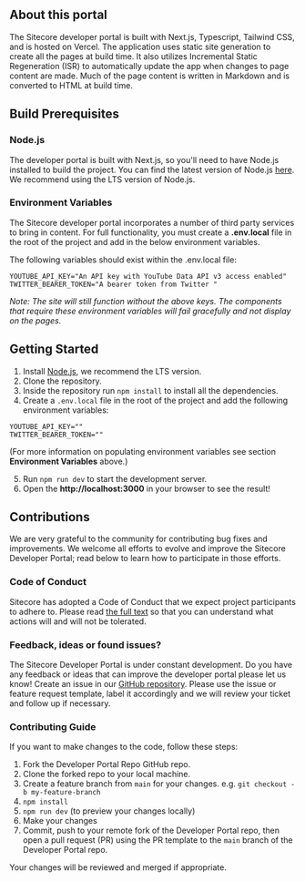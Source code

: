 ## About this portal
The Sitecore developer portal is built with Next.js, Typescript, Tailwind CSS, and is hosted on Vercel. The application uses static site generation to create all the pages at build time. It also utilizes Incremental Static Regeneration (ISR) to automatically update the app when changes to page content are made. Much of the page content is written in Markdown and is converted to HTML at build time.

## Build Prerequisites

### Node.js

The developer portal is built with Next.js, so you'll need to have Node.js installed to build the project. You can find the latest version of Node.js [here](https://nodejs.org/en/). We recommend using the LTS version of Node.js.

### Environment Variables
The Sitecore developer portal incorporates a number of third party services to bring in content. For full functionality, you must create a **.env.local** file in the root of the project and add in the below environment variables. 

The following variables should exist within the .env.local file: 

```
YOUTUBE_API_KEY="An API key with YouTube Data API v3 access enabled"
TWITTER_BEARER_TOKEN="A bearer token from Twitter "
```

*Note: The site will still function without the above keys. The components that require these environment variables will fail gracefully and not display on the pages.*

## Getting Started
1. Install [Node.js](htts://nodejs.org/en/), we recommend the LTS version.
2. Clone the repository.
3. Inside the repository run `npm install` to install all the dependencies.
4. Create a `.env.local` file in the root of the project and add the following environment variables:
```
YOUTUBE_API_KEY=""
TWITTER_BEARER_TOKEN=""
```
 (For more information on populating environment variables see section **Environment Variables** above.)

 5. Run `npm run dev` to start the development server.
 6. Open the **http://localhost:3000** in your browser to see the result!

## Contributions

We are very grateful to the community for contributing bug fixes and improvements. We welcome all efforts to evolve and improve the Sitecore Developer Portal; read below to learn how to participate in those efforts.

### Code of Conduct

Sitecore has adopted a Code of Conduct that we expect project participants to adhere to. Please read [the full text](https://github.com/Sitecore/developer-portal/blob/main/CODE_OF_CONDUCT.md) so that you can understand what actions will and will not be tolerated.

### Feedback, ideas or found issues?

The Sitecore Developer Portal is under constant development. Do you have any feedback or ideas that can improve the developer portal please let us know! Create an issue in our [GitHub repository](https://github.com/Sitecore/developer-portal/issues). Please use the issue or feature request template, label it accordingly and we will review your ticket and follow up if necessary.

### Contributing Guide

If you want to make changes to the code, follow these steps:

1. Fork the Developer Portal Repo GitHub repo.
2. Clone the forked repo to your local machine.
3. Create a feature branch from `main` for your changes. e.g. `git checkout -b my-feature-branch`
4. `npm install`
5. `npm run dev` (to preview your changes locally)
6. Make your changes
7. Commit, push to your remote fork of the Developer Portal repo, then open a pull request (PR) using the PR template to the `main` branch of the Developer Portal repo.

Your changes will be reviewed and merged if appropriate.